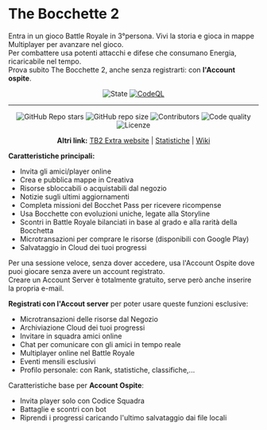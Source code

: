 # The Bocchette 2
<!-- 
[![Main-Background](https://docs.google.com/drawings/d/e/2PACX-1vRWRSRkIcWafi4aizPRm6sHtJleHPepMcy88ZQ9UX3AhNIVTnKyhxNrIsfAU4LcKdr4JWxVRsUImpv0/pub?w=690&h=571)](url)
============== 
-->

Entra in un gioco Battle Royale in 3°persona. Vivi la storia e gioca in mappe Multiplayer per avanzare nel gioco.<br>
Per combattere usa potenti attacchi e difese che consumano Energia, ricaricabile nel tempo.<br>
Prova subito The Bocchette 2, anche senza registrarti: con **l'Account ospite**.

<div align="center">

  ![State](https://img.shields.io/badge/State%3A-Making-white?style=flat-square)
  [![CodeQL](https://github.com/Croc-Prog-github/The-Bocchette-2/actions/workflows/github-code-scanning/codeql/badge.svg?style=flat-square&branch=main)](https://github.com/Croc-Prog-github/The-Bocchette-2/actions/workflows/github-code-scanning/codeql)
</div>
<hr>
<div align="center">

  <!-- ![Downloads](https://img.shields.io/github/downloads/Croc-Prog-github/The-Bocchette-2/total) -->
  ![GitHub Repo stars](https://img.shields.io/github/stars/Croc-Prog-github/The-Bocchette-2?style=flat-square&color=yellow)
  ![GitHub repo size](https://img.shields.io/github/repo-size/Croc-Prog-github/The-Bocchette-2?style=flat-square)
  ![Contributors](https://img.shields.io/github/contributors/Croc-Prog-github/The-Bocchette-2?style=flat-square)
  ![Code quality](https://img.shields.io/badge/Code%20Quality-A-lighgreen?style=flat-square)
  ![Licenze](https://img.shields.io/badge/licenze-MIT-blue?style=flat-square&link=https%3A%2F%2Fgithub.com%2FCroc-Prog-github%2FThe-Bocchette-2%2Fblob%2Fmain%2FLICENSE.md)
  <!-- ![Manteined](https://img.shields.io/badge/Aggiornamenti-SI!-green) -->
</div>

<div align="center">

  **Altri link:**
  [TB2 Extra website](https://croc-prog-github.github.io/The-Bocchette-2/)
  |
  [Statistiche](https://repo-tracker.com/r/gh/Croc-Prog-github/The-Bocchette-2)
  |
  [Wiki](https://github.com/Croc-Prog-github/The-Bocchette-2/wiki)
</div>

<!--
<table>
  <tr>
    <td style="overflow: auto;"><img src="/resources/img/Shop.png" alt="Shop"></td>
    <td style="overflow: auto;"><img src="/resources/img/Pass.png" alt="Pass"></td>
  </tr>
</table>

  'For starting: npm start'
-->

**Caratteristiche principali:**
- Invita gli amici/player online
- Crea e pubblica mappe in Creativa
- Risorse sbloccabili o acquistabili dal negozio
- Notizie sugli ultimi aggiornamenti
- Completa missioni del Bocchet Pass per ricevere ricompense
- Usa Bocchette con evoluzioni uniche, legate alla Storyline
- Scontri in Battle Royale bilanciati in base al grado e alla rarità della Bocchetta
- Microtransazioni per comprare le risorse (disponibili con Google Play)
- Salvataggio in Cloud dei tuoi progressi

Per una sessione veloce, senza dover accedere, usa l'Account Ospite dove puoi giocare senza avere un account registrato.<br>
Creare un Account Server è totalmente gratuito, serve però anche inserire la propria e-mail.

**Registrati con l'Accout server** per poter usare queste funzioni esclusive:
- Microtransazioni delle risorse dal Negozio
- Archiviazione Cloud dei tuoi progressi
- Invitare in squadra amici online
- Chat per comunicare con gli amici in tempo reale
- Multiplayer online nel Battle Royale
- Eventi mensili esclusivi
- Profilo personale: con Rank, statistiche, classifiche,...

Caratteristiche base per **Account Ospite**:
- Invita player solo con Codice Squadra
- Battaglie e scontri con bot
- Riprendi i progressi caricando l'ultimo salvataggio dai file locali